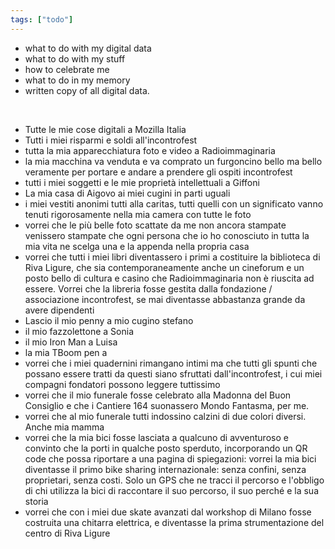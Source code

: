 ```yaml
---
tags: ["todo"]
---
```

- what to do with my digital data
- what to do with my stuff
- how to celebrate me
- what to do in my memory
- written copy of all digital data.

<br>

- Tutte le mie cose digitali a Mozilla Italia
- Tutti i miei risparmi e soldi all'incontrofest
- tutta la mia apparecchiatura foto e video a Radioimmaginaria
- la mia macchina va venduta e va comprato un furgoncino bello ma bello veramente per portare e andare a prendere gli ospiti incontrofest
- tutti i miei soggetti e le mie proprietà intellettuali a Giffoni
- La mia casa di Aigovo ai miei cugini in parti uguali
- i miei vestiti anonimi tutti alla caritas, tutti quelli con un significato vanno tenuti rigorosamente nella mia camera con tutte le foto
- vorrei che le più belle foto scattate da me non ancora stampate venissero stampate che ogni persona che io ho conosciuto in tutta la mia vita ne scelga una e la appenda nella propria casa
- vorrei che tutti i miei libri diventassero i primi a costituire la biblioteca di Riva Ligure, che sia contemporaneamente anche un cineforum e un posto bello di cultura e casino che Radioimmaginaria non è riuscita ad essere. Vorrei che la libreria fosse gestita dalla fondazione / associazione incontrofest, se mai diventasse abbastanza grande da avere dipendenti
- Lascio il mio penny a mio cugino stefano
- il mio fazzolettone a Sonia
- il mio Iron Man a Luisa
- la mia TBoom pen a
- vorrei che i miei quadernini rimangano intimi ma che tutti gli spunti che possano essere tratti da questi siano sfruttati dall'incontrofest, i cui miei compagni fondatori possono leggere tuttissimo
- vorrei che il mio funerale fosse celebrato alla Madonna del Buon Consiglio e che i Cantiere 164 suonassero Mondo Fantasma, per me.
- vorrei che al mio funerale tutti indossino calzini di due colori diversi. Anche mia mamma
- vorrei che la mia bici fosse lasciata a qualcuno di avventuroso e convinto che la porti in qualche posto sperduto, incorporando un QR code che possa riportare a una pagina di spiegazioni: vorrei la mia bici diventasse il primo bike sharing internazionale: senza confini, senza proprietari, senza costi. Solo un GPS che ne tracci il percorso e l'obbligo di chi utilizza la bici di raccontare il suo percorso, il suo perché e la sua storia
- vorrei che con i miei due skate avanzati dal workshop di Milano fosse costruita una chitarra elettrica, e diventasse la prima strumentazione del centro di Riva Ligure